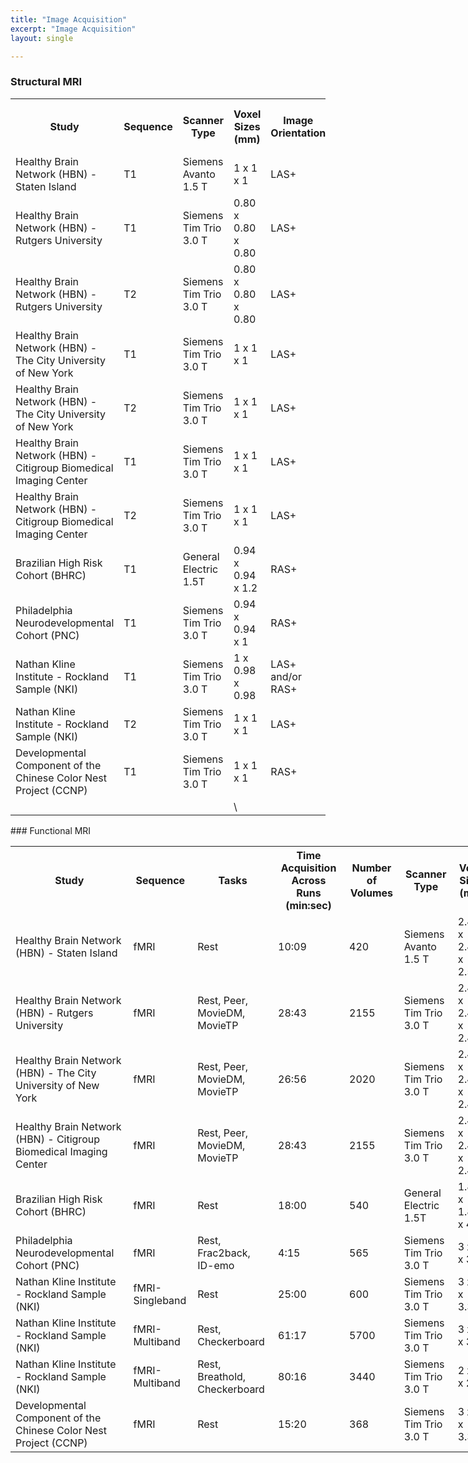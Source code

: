 ```yaml
---
title: "Image Acquisition"
excerpt: "Image Acquisition"
layout: single

---
```


### Structural MRI

<table>
<tr><th>Study</th><th>Sequence</th><th>Scanner Type</th><th>Voxel Sizes (mm)</th><th>Image Orientation</th><th>Parallel Reduction Factor in Plane</th><th>TR (ms)</th><th>TE (ms)</th><th>Image Dimensions (voxels)</th><th>Flip Angle</th><th>Percentage in Dominant Group</th><th></th></tr>
<tr><td>Healthy Brain Network (HBN) - Staten Island</td><td>T1</td><td>Siemens Avanto 1.5 T</td><td>1 x 1 x 1</td><td>LAS+</td><td>2</td><td>2730</td><td>1.64</td><td>176/256/256</td><td>7</td><td>100</td><td></td></tr>
<tr><td>Healthy Brain Network (HBN) - Rutgers University</td><td>T1</td><td>Siemens Tim Trio 3.0 T</td><td>0.80 x 0.80 x 0.80</td><td>LAS+</td><td>2</td><td>2500</td><td>3.15</td><td>224/320/320</td><td>8</td><td>100</td><td></td></tr>
<tr><td>Healthy Brain Network (HBN) - Rutgers University</td><td>T2</td><td>Siemens Tim Trio 3.0 T</td><td>0.80 x 0.80 x 0.80</td><td>LAS+</td><td>2</td><td>3200</td><td>564</td><td>224/320/320</td><td>120</td><td>47</td><td></td></tr>
<tr><td>Healthy Brain Network (HBN) - The City University of New York</td><td>T1</td><td>Siemens Tim Trio 3.0 T</td><td>1 x 1 x 1</td><td>LAS+</td><td>2</td><td>2500</td><td>2.9</td><td>176/256/256</td><td>8</td><td>94</td><td></td></tr>
<tr><td>Healthy Brain Network (HBN) - The City University of New York</td><td>T2</td><td>Siemens Tim Trio 3.0 T</td><td>1 x 1 x 1</td><td>LAS+</td><td>2</td><td>3200</td><td>565</td><td>176/256/256</td><td>120</td><td>97</td><td></td></tr>
<tr><td>Healthy Brain Network (HBN) - Citigroup Biomedical Imaging Center</td><td>T1</td><td>Siemens Tim Trio 3.0 T</td><td>1 x 1 x 1</td><td>LAS+</td><td>2</td><td>2500</td><td>2.88</td><td>176/256/256</td><td>8</td><td>94</td><td></td></tr>
<tr><td>Healthy Brain Network (HBN) - Citigroup Biomedical Imaging Center</td><td>T2</td><td>Siemens Tim Trio 3.0 T</td><td>1 x 1 x 1</td><td>LAS+</td><td>2</td><td>3200</td><td>565</td><td>176/256/256</td><td>120</td><td>95</td><td></td></tr>
<tr><td>Brazilian High Risk Cohort (BHRC)</td><td>T1</td><td>General Electric 1.5T</td><td>0.94 x 0.94 x 1.2</td><td>RAS+</td><td></td><td>10.81</td><td>4.2</td><td>256/256/156</td><td>15</td><td>30</td><td></td></tr>
<tr><td>Philadelphia Neurodevelopmental Cohort (PNC)</td><td>T1</td><td>Siemens Tim Trio 3.0 T</td><td>0.94 x 0.94 x 1</td><td>RAS+</td><td>2</td><td>1810</td><td>3.51</td><td>92/256/160</td><td>9</td><td>100</td><td></td></tr>
<tr><td>Nathan Kline Institute  - Rockland Sample (NKI)</td><td>T1</td><td>Siemens Tim Trio 3.0 T</td><td>1 x 0.98 x 0.98</td><td>LAS+ and/or RAS+</td><td>2</td><td>1900</td><td>2.52</td><td>176/256/256</td><td>9</td><td>45</td><td></td></tr>
<tr><td>Nathan Kline Institute  - Rockland Sample (NKI)</td><td>T2</td><td>Siemens Tim Trio 3.0 T</td><td>1 x 1 x 1</td><td>LAS+</td><td>2</td><td>3200</td><td>306</td><td>176/256/256</td><td>120</td><td>33</td><td></td></tr>
<tr><td>Developmental Component of the Chinese Color Nest Project (CCNP)</td><td>T1</td><td>Siemens Tim Trio 3.0 T</td><td>1 x 1 x 1</td><td>RAS+</td><td></td><td>2600</td><td>3.02</td><td>176/256/256</td><td>8</td><td>97</td><td></td></tr>
<tr><td></td><td></td><td></td><td>\</td><td></td><td></td><td></td><td></td><td></td><td></td><td></td><td></td></tr>
<tr></tr>
</table>
### Functional MRI

<table style="width:1250px">
<tr><th>Study</th><th>Sequence</th><th>Tasks</th><th>Time Acquisition Across Runs (min:sec)</th><th>Number of Volumes</th><th>Scanner Type</th><th>Voxel Sizes (mm)</th><th>TR (ms)</th><th>TE (ms)</th><th>Image Dimensions (voxels)</th><th>Flip Angle</th><th>Percentage in Dominant Group</th><th>Fmap Type</th><th></th></tr>
<tr><td>Healthy Brain Network (HBN) - Staten Island</td><td>fMRI</td><td>Rest</td><td>10:09</td><td>420</td><td>Siemens Avanto 1.5 T</td><td>2.46 x 2.46 x 2.50</td><td>1450</td><td>40</td><td>78/78/54</td><td>55</td><td>92</td><td>EPI</td><td></td></tr>
<tr><td>Healthy Brain Network (HBN) - Rutgers University</td><td>fMRI</td><td>Rest, Peer, MovieDM, MovieTP</td><td>28:43</td><td>2155</td><td>Siemens Tim Trio 3.0 T</td><td>2.43 x 2.43 x 2.40</td><td>800</td><td>30</td><td>84/84/60</td><td>31</td><td>97</td><td>EPI</td><td></td></tr>
<tr><td>Healthy Brain Network (HBN) - The City University of New York</td><td>fMRI</td><td>Rest, Peer, MovieDM, MovieTP</td><td>26:56</td><td>2020</td><td>Siemens Tim Trio 3.0 T</td><td>2.43 x 2.43 x 2.40</td><td>800</td><td>30</td><td>84/84/60</td><td>31</td><td>97</td><td>EPI</td><td></td></tr>
<tr><td>Healthy Brain Network (HBN) - Citigroup Biomedical Imaging Center</td><td>fMRI</td><td>Rest, Peer, MovieDM, MovieTP</td><td>28:43</td><td>2155</td><td>Siemens Tim Trio 3.0 T</td><td>2.43 x 2.43 x 2.40</td><td>800</td><td>30</td><td>84/84/60</td><td>31</td><td>86</td><td>EPI</td><td></td></tr>
<tr><td>Brazilian High Risk Cohort (BHRC)</td><td>fMRI</td><td>Rest</td><td>18:00</td><td>540</td><td>General Electric 1.5T</td><td>1.88 x 1.88 x 4.5</td><td>2000</td><td>30</td><td>128/128/26</td><td>80</td><td>73</td><td>na</td><td></td></tr>
<tr><td>Philadelphia Neurodevelopmental Cohort (PNC)</td><td>fMRI</td><td>Rest, Frac2back, ID-emo</td><td>4:15</td><td>565</td><td>Siemens Tim Trio 3.0 T</td><td>3 x 3 x 3</td><td>3000</td><td>32</td><td>64/64/46</td><td>90</td><td>93.33</td><td>GRE</td><td></td></tr>
<tr><td>Nathan Kline Institute  - Rockland Sample (NKI)</td><td>fMRI-Singleband</td><td>Rest</td><td>25:00</td><td>600</td><td>Siemens Tim Trio 3.0 T</td><td>3 x 3 x 3.33</td><td>2500</td><td>30</td><td>72/72/38</td><td>80</td><td>80</td><td>na</td><td></td></tr>
<tr><td>Nathan Kline Institute  - Rockland Sample (NKI)</td><td>fMRI-Multiband</td><td>Rest, Checkerboard</td><td>61:17</td><td>5700</td><td>Siemens Tim Trio 3.0 T</td><td>3 x 3 x 3</td><td>645</td><td>30</td><td>74/74/40</td><td>60</td><td>29</td><td>na</td><td></td></tr>
<tr><td>Nathan Kline Institute  - Rockland Sample (NKI)</td><td>fMRI-Multiband</td><td>Rest, Breathold, Checkerboard</td><td>80:16</td><td>3440</td><td>Siemens Tim Trio 3.0 T</td><td>2 x 2 x 2</td><td>1400</td><td>30</td><td>112/112/64</td><td>65</td><td>20</td><td>na</td><td></td></tr>
<tr><td>Developmental Component of the Chinese Color Nest Project (CCNP)</td><td>fMRI</td><td>Rest</td><td>15:20</td><td>368</td><td>Siemens Tim Trio 3.0 T</td><td>3 x 3 x 3.33</td><td>2500</td><td>30</td><td>72/72/38</td><td>80</td><td>85</td><td>na</td><td></td></tr>
</table>
